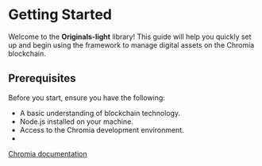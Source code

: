 # Getting Started

Welcome to the **Originals-light** library! This guide will help you quickly set up and begin using the framework to manage digital assets on the Chromia blockchain.

## Prerequisites

Before you start, ensure you have the following:

- A basic understanding of blockchain technology.
- Node.js installed on your machine.
- Access to the Chromia development environment.
-

[Chromia documentation](https://docs.chromia.com/)
